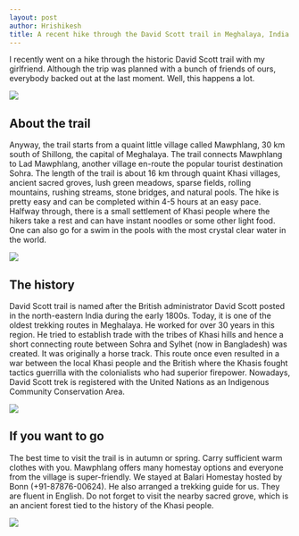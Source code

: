 ```yaml
---
layout: post
author: Hrishikesh
title: A recent hike through the David Scott trail in Meghalaya, India
---
```

I recently went on a hike through the historic David Scott trail with my girlfriend.
Although the trip was planned with a bunch of friends of ours, everybody backed out at the last moment. Well, this happens a lot.

![](/img/ds4r.jpg)

## About the trail

Anyway, the trail starts from a quaint little village called Mawphlang,
30 km south of Shillong, the capital of Meghalaya. The trail connects Mawphlang to
Lad Mawphlang, another village en-route the popular tourist destination Sohra.
The length of the trail is about 16 km through quaint Khasi villages, ancient sacred groves,
lush green meadows, sparse fields, rolling mountains, rushing streams, stone bridges, and natural pools.
The hike is pretty easy and can be completed within 4-5 hours at an easy pace. Halfway through,
there is a small settlement of Khasi people where the hikers take a rest and can have instant
noodles or some other light food. One can also go for a swim in the pools with the most crystal
clear water in the world.



![](/img/ds3r.jpg)


## The history


David Scott trail is named after the British administrator David Scott posted in
the north-eastern India during the early 1800s. Today, it is one of the oldest trekking
routes in Meghalaya. He worked for over 30 years in this region. He tried to establish
trade with the tribes of Khasi hills and hence a short connecting route between Sohra and Sylhet
(now in Bangladesh) was created. It was originally a horse track. This route once even resulted
in a war between the local Khasi people and the British where the Khasis fought tactics guerrilla
with the colonialists who had superior firepower. Nowadays, David Scott trek is registered with
the United Nations as an Indigenous Community Conservation Area.

![](/img/ds2r.jpg)


## If you want to go

The best time to visit the trail is in autumn or spring. Carry sufficient warm clothes with you.
Mawphlang offers many homestay options and everyone from the village is super-friendly. We stayed
at Balari Homestay hosted by Bonn (+91-87876-00624). He also arranged a trekking guide for us.
They are fluent in English. Do not forget to visit the nearby sacred grove, which is an ancient
forest tied to the history of the Khasi people.

![](/img/ds1r.jpg)

